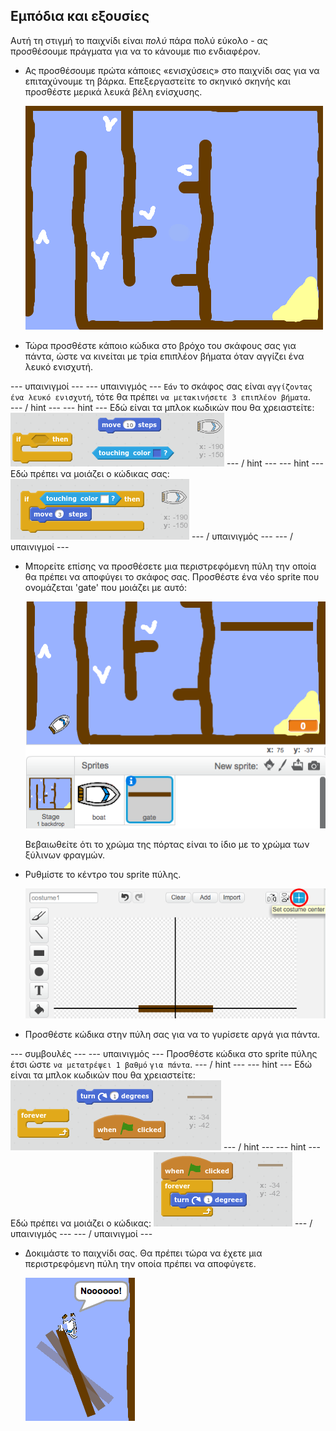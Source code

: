 ## Εμπόδια και εξουσίες

Αυτή τη στιγμή το παιχνίδι είναι *πολύ* πάρα πολύ εύκολο - ας προσθέσουμε πράγματα για να το κάνουμε πιο ενδιαφέρον.

+ Ας προσθέσουμε πρώτα κάποιες «ενισχύσεις» στο παιχνίδι σας για να επιταχύνουμε τη βάρκα. Επεξεργαστείτε το σκηνικό σκηνής και προσθέστε μερικά λευκά βέλη ενίσχυσης.
    
    ![screenshot](images/boat-boost.png)

+ Τώρα προσθέστε κάποιο κώδικα στο βρόχο του σκάφους σας για πάντα, ώστε να κινείται με τρία επιπλέον βήματα όταν αγγίζει ένα λευκό ενισχυτή.

\--- υπαινιγμοί \--- \--- υπαινιγμός \--- `Εάν` το σκάφος σας είναι `αγγίζοντας ένα λευκό ενισχυτή`, τότε θα πρέπει `να μετακινήσετε 3 επιπλέον βήματα`.  
\--- / hint \--- \--- hint \--- Εδώ είναι τα μπλοκ κωδικών που θα χρειαστείτε: ![screenshot](images/boat-boost-blocks.png) \--- / hint \--- \--- hint \--- Εδώ πρέπει να μοιάζει ο κώδικας σας: ![screenshot](images/boat-boost-code.png) \--- / υπαινιγμός \--- \--- / υπαινιγμοί \---

+ Μπορείτε επίσης να προσθέσετε μια περιστρεφόμενη πύλη την οποία θα πρέπει να αποφύγει το σκάφος σας. Προσθέστε ένα νέο sprite που ονομάζεται 'gate' που μοιάζει με αυτό:
    
    ![screenshot](images/boat-gate.png)
    
    Βεβαιωθείτε ότι το χρώμα της πόρτας είναι το ίδιο με το χρώμα των ξύλινων φραγμών.

+ Ρυθμίστε το κέντρο του sprite πύλης.
    
    ![screenshot](images/boat-center.png)

+ Προσθέστε κώδικα στην πύλη σας για να το γυρίσετε αργά για πάντα.

\--- συμβουλές \--- \--- υπαινιγμός \--- Προσθέστε κώδικα στο sprite πύλης έτσι ώστε `να μετατρέψει 1 βαθμό` `για πάντα`. \--- / hint \--- \--- hint \--- Εδώ είναι τα μπλοκ κωδικών που θα χρειαστείτε: ![screenshot](images/boat-spin-blocks.png) \--- / hint \--- \--- hint \--- Εδώ πρέπει να μοιάζει ο κώδικας: ![screenshot](images/boat-spin-code.png) \--- / υπαινιγμός \--- \--- / υπαινιγμοί \---

+ Δοκιμάστε το παιχνίδι σας. Θα πρέπει τώρα να έχετε μια περιστρεφόμενη πύλη την οποία πρέπει να αποφύγετε.
    
    ![screenshot](images/boat-gate-test.png)